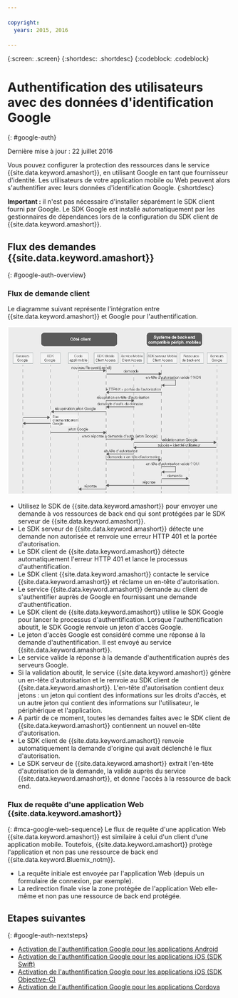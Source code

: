 ```yaml
---

copyright:
  years: 2015, 2016

---
```

{:screen:  .screen}
{:shortdesc: .shortdesc}
{:codeblock: .codeblock}

# Authentification des utilisateurs avec des données d'identification Google
{: #google-auth}

Dernière mise à jour : 22 juillet 2016

Vous pouvez configurer la protection des ressources dans le service {{site.data.keyword.amashort}}, en utilisant Google en tant que fournisseur d'identité. Les utilisateurs de votre application mobile ou Web peuvent alors s'authentifier avec leurs données d'identification Google.
{:shortdesc}

**Important :** il n'est pas nécessaire d'installer séparément le SDK client fourni par Google. Le SDK Google est installé automatiquement par les gestionnaires de dépendances lors de la configuration du SDK client de {{site.data.keyword.amashort}}.

## Flux des demandes {{site.data.keyword.amashort}}
{: #google-auth-overview}

### Flux de demande client

Le diagramme suivant représente l'intégration entre {{site.data.keyword.amashort}} et Google pour l'authentification.

![Diagramme de flux de demande client](images/mca-sequence-google.jpg)

* Utilisez le SDK de {{site.data.keyword.amashort}} pour envoyer une demande à vos ressources de back end qui sont protégées par le SDK serveur de {{site.data.keyword.amashort}}.
* Le SDK serveur de {{site.data.keyword.amashort}} détecte une demande non autorisée et renvoie une erreur HTTP 401 et la portée d'autorisation.
* Le SDK client de {{site.data.keyword.amashort}} détecte automatiquement l'erreur HTTP 401 et lance le processus d'authentification.
* Le SDK client {{site.data.keyword.amashort}} contacte le service {{site.data.keyword.amashort}} et réclame un en-tête d'autorisation.
* Le service {{site.data.keyword.amashort}} demande au client de s'authentifier auprès de Google en fournissant une demande d'authentification.
* Le SDK client de {{site.data.keyword.amashort}} utilise le SDK Google pour lancer le processus d'authentification. Lorsque l'authentification aboutit, le SDK Google renvoie un jeton d'accès Google.
* Le jeton d'accès Google est considéré comme une réponse à la demande d'authentification. Il est envoyé au service {{site.data.keyword.amashort}}.
* Le service valide la réponse à la demande d'authentification auprès des serveurs Google.
* Si la validation aboutit, le service {{site.data.keyword.amashort}} génère un en-tête d'autorisation et le renvoie au SDK client de {{site.data.keyword.amashort}}. L'en-tête d'autorisation contient deux jetons : un jeton qui contient des informations sur les droits d'accès, et un autre jeton qui contient des informations sur l'utilisateur, le périphérique et l'application.
* A partir de ce moment, toutes les demandes faites avec le SDK client de {{site.data.keyword.amashort}} contiennent un nouvel en-tête d'autorisation.
* Le SDK client de {{site.data.keyword.amashort}} renvoie automatiquement la demande d'origine qui avait déclenché le flux d'autorisation.
* Le SDK serveur de {{site.data.keyword.amashort}} extrait l'en-tête d'autorisation de la demande, la valide auprès du service {{site.data.keyword.amashort}}, et donne l'accès à la ressource de back end.


### Flux de requête d'une application Web {{site.data.keyword.amashort}}
{: #mca-google-web-sequence}
Le flux de requête d'une application Web {{site.data.keyword.amashort}} est similaire à celui d'un client d'une application mobile. Toutefois,
{{site.data.keyword.amashort}} protège l'application et non pas une ressource de back end {{site.data.keyword.Bluemix_notm}}.

  * La requête initiale est envoyée par l'application Web (depuis un formulaire de connexion, par exemple).
  * La redirection finale vise la zone protégée de l'application Web elle-même et non pas une ressource de back end protégée. 



## Etapes suivantes
{: #google-auth-nextsteps}

* [Activation de l'authentification Google pour les applications Android](google-auth-android.html)
* [Activation de l'authentification Google pour les applications iOS (SDK Swift)](google-auth-ios-swift-sdk.html)
* [Activation de l'authentification Google pour les applications iOS (SDK Objective-C)](google-auth-ios.html)
* [Activation de l'authentification Google pour les applications Cordova](google-auth-cordova.html)


